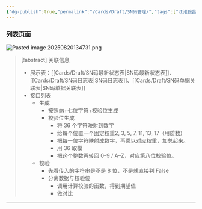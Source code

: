 ```yaml
---
{"dg-publish":true,"permalink":"/Cards/Draft/SN码管理/","tags":["江淮毅昌/蝶创I-MES/MES"]}
---
```



### 列表页面

![Pasted image 20250820134731.png](/img/user/Extras/Attachments/Pasted%20image%2020250820134731.png)


> [!abstract] 关联信息
> - 展示表：[[Cards/Draft/SN码最新状态表\|SN码最新状态表]]、[[Cards/Draft/SN码日志表\|SN码日志表]]、[[Cards/Draft/SN码单据关联表\|SN码单据关联表]]
> - 接口列表
> 	- 生成
> 		- 按照`SN`+七位字符+校验位生成
> 		- 校验位生成
> 			- 将 36 个字符映射到数字
> 			- 给每个位置一个固定权重2, 3, 5, 7, 11, 13, 17（用质数）
> 			- 把每一位字符映射成数字，再乘以对应权重，加总起来。
> 			- 用 36 取模
> 			- 把这个整数再转回 0–9 / A–Z，对应第八位校验位。
> 	- 校验
> 		- 先看传入的字符串是不是 8 位，不是就直接判 False
> 		- 分离数据与校验位
> 			- 调用计算校验的函数，得到期望值
> 			- 做对比


---

